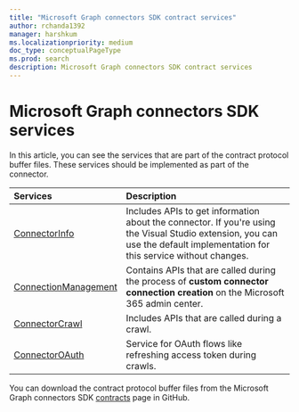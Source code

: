 ```yaml
---
title: "Microsoft Graph connectors SDK contract services"
author: rchanda1392
manager: harshkum
ms.localizationpriority: medium
doc_type: conceptualPageType
ms.prod: search
description: Microsoft Graph connectors SDK contract services
---
```


# Microsoft Graph connectors SDK services

In this article, you can see the services that are part of the contract protocol buffer files. These services should be implemented as part of the connector.

|Services |Description |
|:----------|:-------------|
|[ConnectorInfo](/graph/custom-connector-sdk-contracts-connectorinfo) |Includes APIs to get information about the connector. If you're using the Visual Studio extension, you can use the default implementation for this service without changes. |
|[ConnectionManagement](/graph/custom-connector-sdk-contracts-connectionmanagement) |Contains APIs that are called during the process of **custom connector connection creation** on the Microsoft 365 admin center. |
|[ConnectorCrawl](/graph/custom-connector-sdk-contracts-connectorcrawler) |Includes APIs that are called during a crawl. |
|[ConnectorOAuth](/graph/custom-connector-sdk-contracts-connectoroauth) |Service for OAuth flows like refreshing access token during crawls. |

You can download the contract protocol buffer files from the Microsoft Graph connectors SDK [contracts](https://github.com/microsoftgraph/msgraph-connectors-sdk/tree/main/Contracts) page in GitHub.
